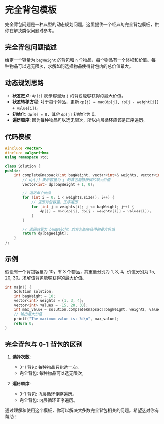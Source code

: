 # 完全背包模板

完全背包问题是一种典型的动态规划问题。这里提供一个经典的完全背包模板，供你在解决类似问题时参考。

## 完全背包问题描述

给定一个容量为 `bagWeight` 的背包和 `n` 个物品，每个物品有一个体积和价值。每种物品可以选无限次，求解如何选择物品使得背包内的总价值最大。

## 动态规划思路

- **状态定义**: `dp[j]` 表示容量为 `j` 的背包能够获得的最大价值。
- **状态转移方程**: 对于每个物品，更新 `dp[j] = max(dp[j], dp[j - weight[i]] + value[i])`。
- **初始化**: `dp[0] = 0`，其他 `dp[j]` 初始化为 0。
- **遍历顺序**: 因为每种物品可以选无限次，所以内层循环应该是正序遍历。

## 代码模板

```cpp
#include <vector>
#include <algorithm>
using namespace std;

class Solution {
public:
    int completeKnapsack(int bagWeight, vector<int>& weights, vector<int>& values) {
        // dp[j] 表示容量为 j 的背包能够获得的最大价值
        vector<int> dp(bagWeight + 1, 0);

        // 遍历每个物品
        for (int i = 0; i < weights.size(); i++) {
            // 遍历背包容量，正序遍历
            for (int j = weights[i]; j <= bagWeight; j++) {
                dp[j] = max(dp[j], dp[j - weights[i]] + values[i]);
            }
        }

        // 返回容量为 bagWeight 的背包能够获得的最大价值
        return dp[bagWeight];
    }
};
```

## 示例

假设有一个背包容量为 10，有 3 个物品，其重量分别为 1, 3, 4，价值分别为 15, 20, 30。求解该背包能够获得的最大价值。

```cpp
int main() {
    Solution solution;
    int bagWeight = 10;
    vector<int> weights = {1, 3, 4};
    vector<int> values = {15, 20, 30};
    int max_value = solution.completeKnapsack(bagWeight, weights, values);
    // 输出最大价值
    printf("The maximum value is: %d\n", max_value);
    return 0;
}
```

## 完全背包与 0-1 背包的区别

1. **选择次数**:
   - 0-1 背包: 每种物品只能选一次。
   - 完全背包: 每种物品可以选无限次。
   
2. **遍历顺序**:
   - 0-1 背包: 内层循环倒序遍历。
   - 完全背包: 内层循环正序遍历。

通过理解和使用这个模板，你可以解决大多数完全背包相关的问题。希望这对你有帮助！